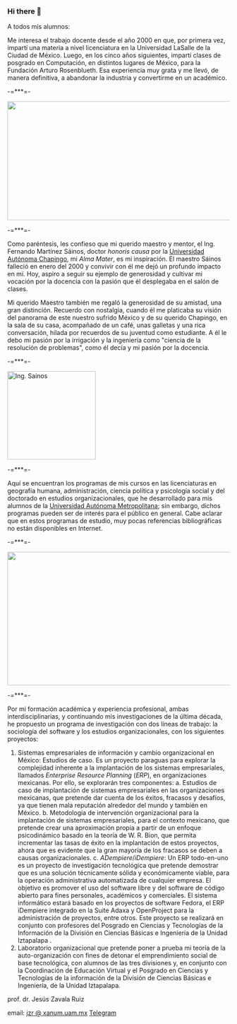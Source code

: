 ### Hi there 👋

<!--
**jzavalar/jzavalar** is a ✨ _special_ ✨ repository because its `README.md` (this file) appears on your GitHub profile.

Here are some ideas to get you started:

- 🔭 I’m currently working on ...
- 🌱 I’m currently learning ...
- 👯 I’m looking to collaborate on ...
- 🤔 I’m looking for help with ...
- 💬 Ask me about ...
- 📫 How to reach me: ...
- 😄 Pronouns: ...
- ⚡ Fun fact: ...
-->

A todos mis alumnos:

Me interesa el trabajo docente desde el año 2000 en que, por primera vez, impartí una materia a nivel licenciatura en la Universidad LaSalle de la Ciudad de México. Luego, en los cinco años siguientes, impartí clases de posgrado en Computación, en distintos lugares de México, para la Fundación Arturo Rosenblueth. Esa experiencia muy grata y me llevó, de manera definitiva, a abandonar la industria y convertirme en un académico.

-=***=-

<img src="http://sgpwe.izt.uam.mx/files/users/uami/jzavalar/P1080194-r_550.jpg" alt="" width="550" height="269">

-=***=-

Como paréntesis, les confieso que mi querido maestro y mentor, el Ing. Fernando Martínez Sáinos, doctor *honoris causa* por la [Universidad Autónoma Chapingo](https://www.chapingo.mx/), mi *Alma Mater*, es mi inspiración. El maestro Sáinos falleció en enero del 2000 y convivir con él me dejó un profundo impacto en mí. Hoy, aspiro a seguir su ejemplo de generosidad y cultivar mi vocación por la docencia con la pasión que él desplegaba en el salón de clases.

Mi querido Maestro también me regaló la generosidad de su amistad, una gran distinción. Recuerdo con nostalgia, cuando él me platicaba su visión del panorama de este nuestro sufrido México y de su querido Chapingo, en la sala de su casa, acompañado de un café, unas galletas y una rica conversación, hilada por recuerdos de su juventud como estudiante. A él le debo mi pasión por la irrigación y la ingeniería como "ciencia de la resolución de problemas", como él decía y mi pasión por la docencia.

-=***=-

<img src="https://3.bp.blogspot.com/-u4ZiKYEmwMk/V8DHv7mSOzI/AAAAAAAAASA/k2HJFJ6ACzk5rmOoX7pwbaoa0ToM6IZggCLcB/s1600/sainos.jpg" alt="Ing. Sainos" style="height: 200px; width:200px;"/>

-=***=-

Aquí se encuentran los programas de mis cursos en las licenciaturas en geografía humana, administración, ciencia política y psicología social y del doctorado en estudios organizacionales, que he desarrollado para mis alumnos de la  [Universidad Autónoma Metropolitana](); sin embargo, dichos programas pueden ser de interés para el público en general. Cabe aclarar que en estos programas de estudio, muy pocas referencias bibliográficas no están disponibles en Internet.

-=***=-

<img src="http://sgpwe.izt.uam.mx/files/users/uami/jzavalar/P1170174_r.550.JPG" alt="" width="553" height="302">

-=***=-

Por mi formación académica y experiencia profesional, ambas interdisciplinarias, y continuando mis investigaciones de la última década, he propuesto un programa de investigación con dos líneas de trabajo: la sociología del software y los estudios organizacionales, con los siguientes proyectos:  

1. Sistemas empresariales de información y cambio organizacional en México: Estudios de caso. Es un proyecto paraguas para explorar la complejidad inherente a la implantación de los sistemas empresariales, llamados *Enterprise Resource Planning* (*ERP*), en organizaciones mexicanas. Por ello, se explorarán tres componentes:
    a. Estudios de caso de implantación de sistemas empresariales en las organizaciones mexicanas, que pretende dar cuenta de los éxitos, fracasos y desafíos, ya que tienen mala reputación alrededor del mundo y también en México.
    b. Metodología de intervención organizacional para la implantación de sistemas empresariales, para el contexto mexicano, que pretende crear una aproximación propia a partir de un enfoque psicodinámico basado en la teoría de W. R. Bion, que permita incrementar las tasas de éxito en la implantación de estos proyectos, ahora que es evidente que la gran mayoría de los fracasos se deben a causas organizacionales.
    c. *ADempiere*/*iDempiere*: Un ERP todo-en-uno es un proyecto de investigación tecnológica que pretende demostrar que es una solución técnicamente sólida y económicamente viable, para la operación administrativa automatizada de cualquier empresa. El objetivo es promover el uso del software libre y del software de código abierto para fines personales, académicos y comerciales. El sistema informático estará basado en los proyectos de software Fedora, el ERP iDempiere integrado en la Suite Adaxa y OpenProject para la administración de proyectos, entre otros. Este proyecto se realizará en conjunto con profesores del Posgrado en Ciencias y Tecnologías de la Información de la División en Ciencias Básicas e Ingeniería de la Unidad Iztapalapa .
2. Laboratorio organizacional que pretende poner a prueba mi teoría de la auto-organización con fines de detonar el emprendimiento social de base tecnológica, con alumnos de las tres divisiones y, en conjunto con la Coordinación de Educación Virtual y el Posgrado en Ciencias y Tecnologías de la información de la División de Ciencias Básicas e Ingeniería, de la Unidad Iztapalapa.

prof. dr. Jesús Zavala Ruiz

email: [jzr @ xanum.uam.mx](mailto:jzr@xanum.uam.mx) 
	[Telegram](https://t.me/jzavalar)
